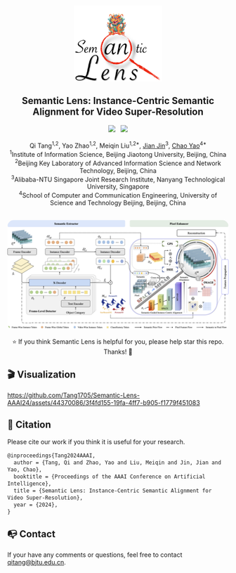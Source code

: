 
<p align="center">
    <img src="assets/icon.png" width="200">
</p>

<h2 align="center">Semantic Lens: Instance-Centric Semantic Alignment for Video Super-Resolution</h2>

<div align="center">
 <a href='https://arxiv.org/abs/2312.07823'><img src='https://img.shields.io/badge/arXiv-2312.07823-B31B1B.svg'></a> &nbsp;&nbsp;<img src="https://visitor-badge.laobi.icu/badge?page_id=Tang1705.Semantic-Lens-AAAI24">

</div>

<br>

<div align="center">
<span >Qi Tang<sup>1,2</sup>, Yao Zhao<sup>1,2</sup>, Meiqin Liu<sup>1,2*</sup>, <a href="https://jianjin008.github.io">Jian Jin</a><sup>3</sup>, <a href="https://yaochao1986.github.io">Chao Yao</a><sup>4*</sup></span></div>

<div align="center">
<sup>1</sup>Institute of Information Science, Beijing Jiaotong University, Beijing, China<br>
<sup>2</sup>Beijing Key Laboratory of Advanced Information Science and Network Technology, Beijing, China<br>
<sup>3</sup>Alibaba-NTU Singapore Joint Research Institute, Nanyang Technological University, Singapore<br>
<sup>4</sup>School of Computer and Communication Engineering, University of Science and Technology Beijing, Beijing, China
</div>

<br>

<p align="center">
    <img src="assets/framework.png" style="border-radius: 15px">
</p>

<div align="center">
⭐ If you think Semantic Lens is helpful for you, please help star this repo. Thanks! 🤗
</div>

## 🎬 Visualization

https://github.com/Tang1705/Semantic-Lens-AAAI24/assets/44370086/3f4fd155-19fa-4ff7-b905-f1779f451083

## 📎 Citation

Please cite our work if you think it is useful for your research.

```
@inproceedings{Tang2024AAAI,
  author = {Tang, Qi and Zhao, Yao and Liu, Meiqin and Jin, Jian and Yao, Chao},
  booktitle = {Proceedings of the AAAI Conference on Artificial Intelligence},
  title = {Semantic Lens: Instance-Centric Semantic Alignment for Video Super-Resolution},
  year = {2024},
}
```

## 📭 Contact

If your have any comments or questions, feel free to contact qitang@bjtu.edu.cn.
